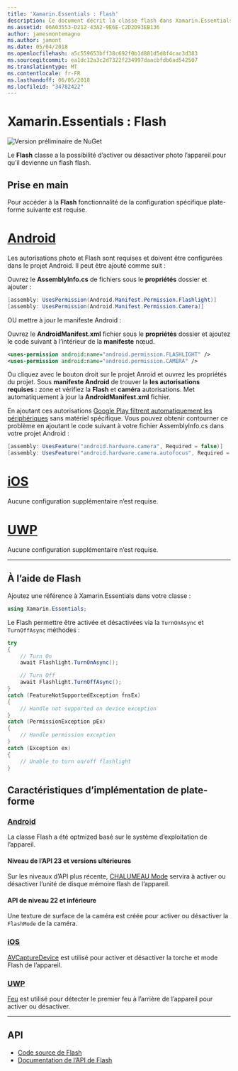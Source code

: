 ```yaml
---
title: 'Xamarin.Essentials : Flash'
description: Ce document décrit la classe flash dans Xamarin.Essentials, qui a la possibilité d’activer ou désactiver photo l’appareil pour qu’il devienne un flash flash.
ms.assetid: 06A03553-D212-43A2-9E6E-C2D2D93EB136
author: jamesmontemagno
ms.author: jamont
ms.date: 05/04/2018
ms.openlocfilehash: a5c559653bff38c692f0b1d881d5d8f4cac3d383
ms.sourcegitcommit: ea1dc12a3c2d7322f234997daacbfdb6ad542507
ms.translationtype: MT
ms.contentlocale: fr-FR
ms.lasthandoff: 06/05/2018
ms.locfileid: "34782422"
---
```

# <a name="xamarinessentials-flashlight"></a>Xamarin.Essentials : Flash

![Version préliminaire de NuGet](~/media/shared/pre-release.png)

Le **Flash** classe a la possibilité d’activer ou désactiver photo l’appareil pour qu’il devienne un flash flash.

## <a name="getting-started"></a>Prise en main

Pour accéder à la **Flash** fonctionnalité de la configuration spécifique plate-forme suivante est requise.

# <a name="androidtabandroid"></a>[Android](#tab/android)

Les autorisations photo et Flash sont requises et doivent être configurées dans le projet Android. Il peut être ajouté comme suit :

Ouvrez le **AssemblyInfo.cs** de fichiers sous le **propriétés** dossier et ajouter :

```csharp
[assembly: UsesPermission(Android.Manifest.Permission.Flashlight)]
[assembly: UsesPermission(Android.Manifest.Permission.Camera)]
```

OU mettre à jour le manifeste Android :

Ouvrez le **AndroidManifest.xml** fichier sous le **propriétés** dossier et ajoutez le code suivant à l’intérieur de la **manifeste** nœud.

```xml
<uses-permission android:name="android.permission.FLASHLIGHT" />
<uses-permission android:name="android.permission.CAMERA" />
```

Ou cliquez avec le bouton droit sur le projet Anroid et ouvrez les propriétés du projet. Sous **manifeste Android** de trouver la **les autorisations requises :** zone et vérifiez la **Flash** et **caméra** autorisations. Met automatiquement à jour la **AndroidManifest.xml** fichier.

En ajoutant ces autorisations [Google Play filtrent automatiquement les périphériques](http://developer.android.com/guide/topics/manifest/uses-feature-element.html#permissions-features) sans matériel spécifique. Vous pouvez obtenir contourner ce problème en ajoutant le code suivant à votre fichier AssemblyInfo.cs dans votre projet Android :

```csharp
[assembly: UsesFeature("android.hardware.camera", Required = false)]
[assembly: UsesFeature("android.hardware.camera.autofocus", Required = false)]
```

# <a name="iostabios"></a>[iOS](#tab/ios)

Aucune configuration supplémentaire n’est requise.

# <a name="uwptabuwp"></a>[UWP](#tab/uwp)

Aucune configuration supplémentaire n’est requise.

-----

## <a name="using-flashlight"></a>À l’aide de Flash

Ajoutez une référence à Xamarin.Essentials dans votre classe :

```csharp
using Xamarin.Essentials;
```

Le Flash permettre être activée et désactivées via la `TurnOnAsync` et `TurnOffAsync` méthodes :

```csharp
try
{
    // Turn On
    await Flashlight.TurnOnAsync();

    // Turn Off
    await Flashlight.TurnOffAsync();
}
catch (FeatureNotSupportedException fnsEx)
{
    // Handle not supported on device exception
}
catch (PermissionException pEx)
{
    // Handle permission exception
}
catch (Exception ex)
{
    // Unable to turn on/off flashlight
}
```

## <a name="platform-implementation-specifics"></a>Caractéristiques d’implémentation de plate-forme

### <a name="androidtabandroid-specifics"></a>[Android](#tab/android-specifics)

La classe Flash a été optmized basé sur le système d’exploitation de l’appareil.

#### <a name="api-level-23-and-higher"></a>Niveau de l’API 23 et versions ultérieures

Sur les niveaux d’API plus récente, [CHALUMEAU Mode](https://developer.android.com/reference/android/hardware/camera2/CameraManager.html#setTorchMode) servira à activer ou désactiver l’unité de disque mémoire flash de l’appareil.

#### <a name="api-level-22-and-lower"></a>API de niveau 22 et inférieure

Une texture de surface de la caméra est créée pour activer ou désactiver la `FlashMode` de la caméra. 

### <a name="iostabios-specifics"></a>[iOS](#tab/ios-specifics)

[AVCaptureDevice](https://developer.xamarin.com/api/type/AVFoundation.AVCaptureDevice/) est utilisé pour activer et désactiver la torche et mode Flash de l’appareil.

### <a name="uwptabuwp-specifics"></a>[UWP](#tab/uwp-specifics)

[Feu](https://docs.microsoft.com/en-us/uwp/api/windows.devices.lights.lamp) est utilisé pour détecter le premier feu à l’arrière de l’appareil pour activer ou désactiver.

-----

## <a name="api"></a>API

- [Code source de Flash](https://github.com/xamarin/Essentials/tree/master/Xamarin.Essentials/Flashlight)
- [Documentation de l’API de Flash](xref:Xamarin.Essentials.Flashlight)
